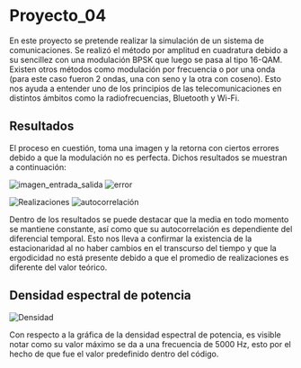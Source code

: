 
# Proyecto_04
En este proyecto se pretende realizar la simulación de un sistema de comunicaciones. Se realizó el método por amplitud en cuadratura debido a su sencillez con una modulación BPSK que luego se pasa al tipo 16-QAM. Existen otros métodos como modulación por frecuencia o por una onda (para este caso fueron 2 ondas, una con seno y la otra con coseno). Esto nos ayuda a entender uno de los principios de las telecomunicaciones en distintos ámbitos  como la radiofrecuencias, Bluetooth y Wi-Fi.


## Resultados

El proceso en cuestión, toma una imagen y la retorna con ciertos errores debido a que la modulación no es perfecta. Dichos resultados se muestran a continuación:

![imagen_entrada_salida](https://user-images.githubusercontent.com/85918010/125579122-9b8ccfed-2b6b-42c3-9c64-d0198d667edf.png)
![error](https://user-images.githubusercontent.com/85918010/125579174-60c4e015-99d1-4adf-aba0-d07168aa3847.png)

![Realizaciones](https://user-images.githubusercontent.com/85918010/125579247-956a423c-92d6-469d-b9d7-2fb3e4b58935.png)
![autocorrelación](https://user-images.githubusercontent.com/85918010/125579207-9debdeda-a216-48ce-96c4-b291f3349139.png)

Dentro de los resultados se puede destacar que la media en todo momento se mantiene constante, así como que su autocorrelación es dependiente del diferencial temporal. Esto nos lleva a confirmar la existencia de la estacionaridad al no haber cambios en el transcurso del tiempo y que la ergodicidad no está presente debido a que el promedio de realizaciones es diferente del valor teórico.

## Densidad espectral de potencia

![Densidad](https://user-images.githubusercontent.com/85918010/125578488-dd9e811e-d3a2-409a-9e83-29eb9dc134ba.png)

Con respecto a la gráfica de la densidad espectral de potencia, es visible notar como su valor máximo se da a una frecuencia de 5000 Hz, esto por el hecho de que fue el valor predefinido dentro del código.

